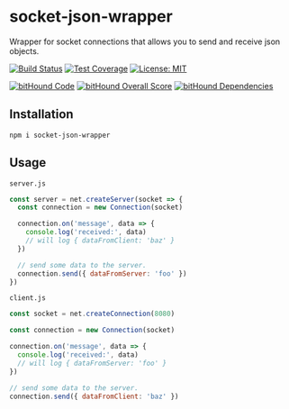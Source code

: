 # socket-json-wrapper

Wrapper for socket connections that allows you to send and receive json objects.

[![Build Status](https://circleci.com/gh/robojones/socket-json-wrapper.svg?style=shield&circle-token=:circle-token)](https://circleci.com/gh/robojones/socket-json-wrapper/tree/master)
[![Test Coverage](https://codeclimate.com/github/robojones/socket-json-wrapper/badges/coverage.svg)](https://codeclimate.com/github/robojones/socket-json-wrapper/coverage)
[![License: MIT](https://img.shields.io/badge/License-MIT-yellow.svg)](https://opensource.org/licenses/MIT)

[![bitHound Code](https://www.bithound.io/github/robojones/socket-json-wrapper/badges/code.svg)](https://www.bithound.io/github/robojones/socket-json-wrapper)
[![bitHound Overall Score](https://www.bithound.io/github/robojones/socket-json-wrapper/badges/score.svg)](https://www.bithound.io/github/robojones/socket-json-wrapper)
[![bitHound Dependencies](https://www.bithound.io/github/robojones/socket-json-wrapper/badges/dependencies.svg)](https://www.bithound.io/github/robojones/socket-json-wrapper/master/dependencies/npm)

## Installation

```
npm i socket-json-wrapper
```

## Usage

`server.js`
```javascript
const server = net.createServer(socket => {
  const connection = new Connection(socket)

  connection.on('message', data => {
    console.log('received:', data)
    // will log { dataFromClient: 'baz' }
  })

  // send some data to the server.
  connection.send({ dataFromServer: 'foo' })
})
```

`client.js`
```javascript
const socket = net.createConnection(8080)

const connection = new Connection(socket)

connection.on('message', data => {
  console.log('received:', data)
  // will log { dataFromServer: 'foo' }
})

// send some data to the server.
connection.send({ dataFromClient: 'baz' })
```
